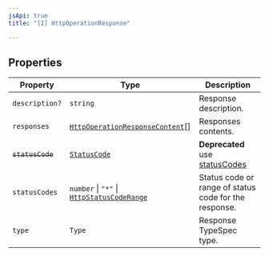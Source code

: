 ```yaml
---
jsApi: true
title: "[I] HttpOperationResponse"

---
```

## Properties

| Property | Type | Description |
| ------ | ------ | ------ |
| `description?` | `string` | Response description. |
| `responses` | [`HttpOperationResponseContent`](HttpOperationResponseContent.md)[] | Responses contents. |
| ~~`statusCode`~~ | [`StatusCode`](../type-aliases/StatusCode.md) | **Deprecated** use [statusCodes](HttpOperationResponse.md) |
| `statusCodes` | `number` \| `"*"` \| [`HttpStatusCodeRange`](HttpStatusCodeRange.md) | Status code or range of status code for the response. |
| `type` | `Type` | Response TypeSpec type. |
